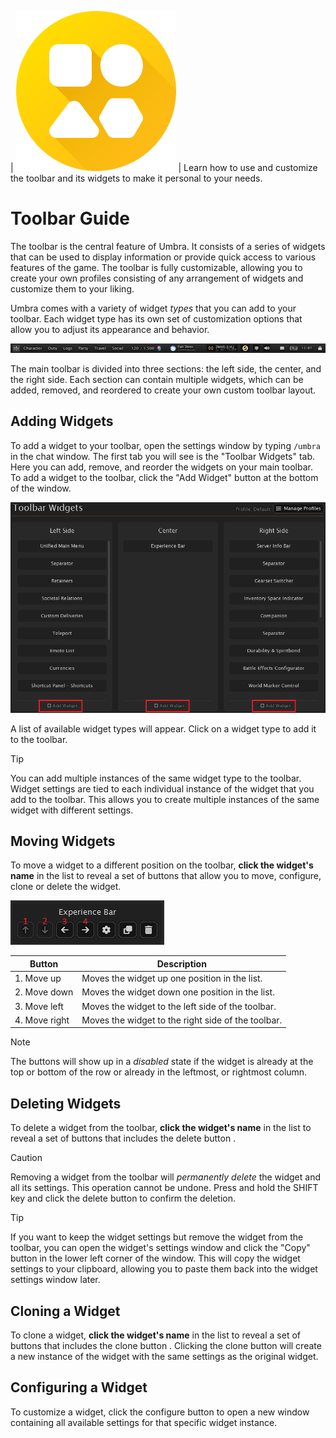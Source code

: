| ![](images/home-widgets.png)
| Learn how to use and customize the toolbar and its widgets to make it personal to your needs.

# Toolbar Guide

The toolbar is the central feature of Umbra. It consists of a series of widgets that can be used to display information
or provide quick access to various features of the game. The toolbar is fully customizable, allowing you to create your
own profiles consisting of any arrangement of widgets and customize them to your liking.

Umbra comes with a variety of widget _types_ that you can add to your toolbar. Each widget type has its own set of
customization options that allow you to adjust its appearance and behavior.

![](images/toolbar.png)

The main toolbar is divided into three sections: the left side, the center, and the right side. Each section can contain
multiple widgets, which can be added, removed, and reordered to create your own custom toolbar layout.

## Adding Widgets

To add a widget to your toolbar, open the settings window by typing `/umbra` in the chat window. The first tab you will
see is the "Toolbar Widgets" tab. Here you can add, remove, and reorder the widgets on your main toolbar. To add a
widget to the toolbar, click the "Add Widget" button at the bottom of the window.

![](images/docs/toolbar-widgets-add-widget-1.png)

A list of available widget types will appear. Click on a widget type to add it to the toolbar.

> [!TIP]
> You can add multiple instances of the same widget type to the toolbar. Widget settings are tied to each individual
> instance of the widget that you add to the toolbar. This allows you to create multiple instances of the same widget
> with different settings.

## Moving Widgets

To move a widget to a different position on the toolbar, **click the widget's name** in the list to reveal a set of buttons
that allow you to move, configure, clone or delete the widget.

![](images/docs/toolbar-widgets-move-widget-1.png)

| Button                                              | Description |
|-----------------------------------------------------|-------------|
| 1. <i class="btn fa fa-arrow-up"></i> Move up       | Moves the widget up one position in the list. |
| 2. <i class="btn fa fa-arrow-down"></i> Move down   | Moves the widget down one position in the list. |
| 3. <i class="btn fa fa-arrow-left"></i> Move left   | Moves the widget to the left side of the toolbar. |
| 4. <i class="btn fa fa-arrow-right"></i> Move right | Moves the widget to the right side of the toolbar. |

> [!NOTE]
> The buttons will show up in a _disabled_ state if the widget is already at the top or bottom of the
row or already in the leftmost, or rightmost column.

## Deleting Widgets

To delete a widget from the toolbar, **click the widget's name** in the list to reveal a set of buttons that includes
the delete button <i class="btn fa fa-trash"></i>.

> [!CAUTION]
> Removing a widget from the toolbar will _permanently delete_ the widget and all its settings. This
> operation cannot be undone. Press and hold the SHIFT key and click the delete button to confirm the deletion.

> [!TIP]
> If you want to keep the widget settings but remove the widget from the toolbar, you can open the widget's settings
> window and click the "Copy" button in the lower left corner of the window. This will copy the widget settings to
> your clipboard, allowing you to paste them back into the widget settings window later.

## Cloning a Widget

To clone a widget, **click the widget's name** in the list to reveal a set of buttons that includes the clone button
<i class="btn fa fa-copy"></i>. Clicking the clone button will create a new instance of the widget with the same
settings as the original widget.

## Configuring a Widget

To customize a widget, click the configure button <i class="btn fa fa-cog"></i> to open a new window containing all
available settings for that specific widget instance.
